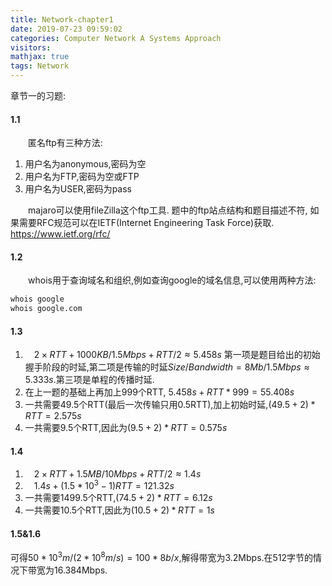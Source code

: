 ```yaml
---
title: Network-chapter1
date: 2019-07-23 09:59:02
categories: Computer Network A Systems Approach
visitors: 
mathjax: true
tags: Network
---
```

章节一的习题:

#### 1.1

&emsp;&emsp;匿名ftp有三种方法:
1. 用户名为anonymous,密码为空
2. 用户名为FTP,密码为空或FTP
3. 用户名为USER,密码为pass

&emsp;&emsp;majaro可以使用fileZilla这个ftp工具. 题中的ftp站点结构和题目描述不符, 如果需要RFC规范可以在IETF(Internet Engineering Task Force)获取. https://www.ietf.org/rfc/

#### 1.2

&emsp;&emsp;whois用于查询域名和组织,例如查询google的域名信息,可以使用两种方法:
```bash
whois google
whois google.com
```

#### 1.3

1. &emsp;$2\times RTT+1000KB/1.5Mbps+RTT/2\approx 5.458s$
第一项是题目给出的初始握手阶段的时延,第二项是传输的时延$Size/Bandwidth=8Mb/1.5Mbps\approx 5.333s$.第三项是单程的传播时延.
1. 在上一题的基础上再加上999个RTT, $5.458s+RTT*999=55.408s$
2. 一共需要49.5个RTT(最后一次传输只用0.5RTT),加上初始时延,$(49.5+2)*RTT=2.575s$
3. 一共需要9.5个RTT,因此为$(9.5+2)*RTT=0.575s$

#### 1.4

1. &emsp;$2\times RTT+1.5MB/10Mbps+RTT/2\approx 1.4s$ 
2. &emsp;$1.4s+(1.5*10^3-1)RTT=121.32s$
3. 一共需要1499.5个RTT,$(74.5+2)*RTT=6.12s$
4. 一共需要10.5个RTT,因此为$(10.5+2)*RTT=1s$

#### 1.5&1.6

可得$50*10^3m/(2*10^8m/s)=100*8b/x$,解得带宽为3.2Mbps.在512字节的情况下带宽为16.384Mbps.

